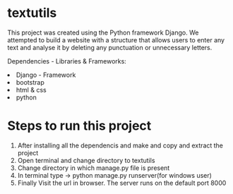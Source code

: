# textutils
This project was created using the Python framework Django. We attempted to build a website with a structure that allows users to enter any text and analyse it by deleting any punctuation or unnecessary letters.

Dependencies - Libraries & Frameworks: 
    <li>Django - Framework</li>
    <li>bootstrap</li>
    <li>html & css</li>
    <li>python</li>
    
# Steps to run this project
<ol type = 1> 
    <li> After installing all the dependencis and make and copy and extract the project </li>
    <li>Open terminal and change directory to textutils</li>
    <li>Change directory in which manage.py file is present</li>
    <li>In terminal type -> python manage.py runserver(for windows user)</li>
    <li>Finally Visit the url in browser. The server runs on the default port 8000</li>
</ol>
